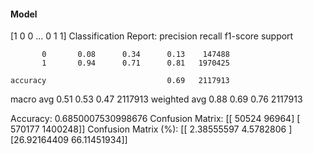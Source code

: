 #### Model
[1 0 0 ... 0 1 1]
Classification Report:
              precision    recall  f1-score   support

           0       0.08      0.34      0.13    147488
           1       0.94      0.71      0.81   1970425

    accuracy                           0.69   2117913
   macro avg       0.51      0.53      0.47   2117913
weighted avg       0.88      0.69      0.76   2117913

Accuracy: 0.6850007530998676
Confusion Matrix:
[[  50524   96964]
 [ 570177 1400248]]
Confusion Matrix (%):
[[ 2.38555597  4.5782806 ]
 [26.92164409 66.11451934]]
